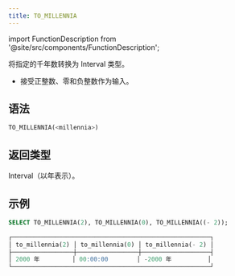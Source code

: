 ```yaml
---
title: TO_MILLENNIA
---
```

import FunctionDescription from '@site/src/components/FunctionDescription';

<FunctionDescription description="引入或更新于：v1.2.677"/>

将指定的千年数转换为 Interval 类型。

- 接受正整数、零和负整数作为输入。

## 语法

```sql
TO_MILLENNIA(<millennia>)
```

## 返回类型

Interval（以年表示）。

## 示例

```sql
SELECT TO_MILLENNIA(2), TO_MILLENNIA(0), TO_MILLENNIA((- 2));

┌───────────────────────────────────────────────────────┐
│ to_millennia(2) │ to_millennia(0) │ to_millennia(- 2) │
├─────────────────┼─────────────────┼───────────────────┤
│ 2000 年         │ 00:00:00        │ -2000 年          │
└───────────────────────────────────────────────────────┘
```